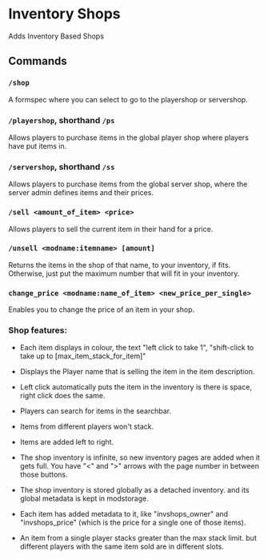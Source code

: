 # Inventory Shops
Adds Inventory Based Shops

## Commands

### `/shop`

A formspec where you can select to go to the playershop or servershop.

### `/playershop`, shorthand `/ps`

Allows players to purchase items in the global player shop where players have put items in.

### `/servershop`, shorthand `/ss`
Allows players to purchase items from the global server shop, where the server admin defines items and their prices.

### `/sell <amount_of_item> <price>`
Allows players to sell the current item in their hand for a price.

### `/unsell <modname:itemname> [amount]`
Returns the items in the shop of that name, to your inventory, if fits. Otherwise, just put the maximum number that will fit in your inventory.

### `change_price <modname:name_of_item> <new_price_per_single>`
Enables you to change the price of an item in your shop.

### Shop features:

- Each item displays in colour, the text "left click to take 1", "shift-click to take up to [max_item_stack_for_item]"

- Displays the Player name that is selling the item in the item description.

- Left click automatically puts the item in the inventory is there is space, right click does the same.

- Players can search for items in the searchbar.

- Items from different players won't stack.

- Items are added left to right.

- The shop inventory is infinite, so new inventory pages are added when it gets full. You have "<" and ">" arrows with the page number in between those buttons.

- The shop inventory is stored globally as a detached inventory. and its global metadata is kept in modstorage.
- Each item has added metadata to it, like "invshops_owner" and "invshops_price" (which is the price for a single one of those items).

- An item from a single player stacks greater than the max stack limit. but different players with the same item sold are in different slots.
